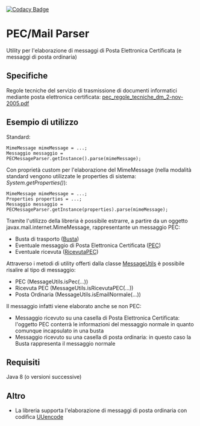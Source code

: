[![Codacy Badge](https://app.codacy.com/project/badge/Grade/dbe9e634249f4850a22d9d8dcabee03e)](https://www.codacy.com/manual/biagioT/java-pec-parser?utm_source=github.com&amp;utm_medium=referral&amp;utm_content=biagioT/java-pec-parser&amp;utm_campaign=Badge_Grade)

# PEC/Mail Parser
Utility per l'elaborazione di messaggi di Posta Elettronica Certificata (e messaggi di posta ordinaria)

## Specifiche
Regole tecniche del servizio di trasmissione di documenti informatici mediante posta elettronica certificata: 
[pec_regole_tecniche_dm_2-nov-2005.pdf](https://www.agid.gov.it/sites/default/files/repository_files/leggi_decreti_direttive/pec_regole_tecniche_dm_2-nov-2005.pdf)

## Esempio di utilizzo
Standard:

    MimeMessage mimeMessage = ...;
    Messaggio messaggio = PECMessageParser.getInstance().parse(mimeMessage);

Con proprietà custom per l'elaborazione del MimeMessage (nella modalità standard vengono utilizzate le properties di sistema: <i>System.getProperties()</i>):

    MimeMessage mimeMessage = ...;
    Properties properties = ...;
    Messaggio messaggio = PECMessageParser.getInstance(properties).parse(mimeMessage);

Tramite l'utilizzo della libreria è possibile estrarre, a partire da un oggetto javax.mail.internet.MimeMessage, rappresentante un messaggio PEC:
- Busta di trasporto ([Busta](https://github.com/biagioT/java-pec-parser/blob/master/src/main/java/it/tozzi/mail/pec/model/Busta.java))
- Eventuale messaggio di Posta Elettronica Certificata ([PEC](https://github.com/biagioT/java-pec-parser/blob/master/src/main/java/it/tozzi/mail/pec/model/PEC.java))
- Eventuale ricevuta ([RicevutaPEC](https://github.com/biagioT/java-pec-parser/blob/master/src/main/java/it/tozzi/mail/pec/model/RicevutaPEC.java))

Attraverso i metodi di utility offerti dalla classe [MessageUtils](https://github.com/biagioT/java-pec-parser/blob/master/src/main/java/it/tozzi/mail/pec/util/MessageUtils.java) è possibile risalire al tipo di messaggio:
- PEC (MessageUtils.isPec(...))
- Ricevuta PEC (MessageUtils.isRicevutaPEC(...))
- Posta Ordinaria (MessageUtils.isEmailNormale(...))

Il messaggio infatti viene elaborato anche se non PEC:
- Messaggio ricevuto su una casella di Posta Elettronica Certificata: l'oggetto PEC conterrà le informazioni del messaggio normale in quanto comunque incapsulato in una busta
- Messaggio ricevuto su una casella di posta ordinaria: in questo caso la Busta rappresenta il messaggio normale

## Requisiti
Java 8 (o versioni successive)

## Altro
- La libreria supporta l'elaborazione di messaggi di posta ordinaria con codifica [UUencode](https://en.wikipedia.org/wiki/Uuencoding)
